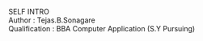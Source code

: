 SELF INTRO
<br>
Author : Tejas.B.Sonagare
<br>Qualification : BBA Computer Application (S.Y Pursuing)
